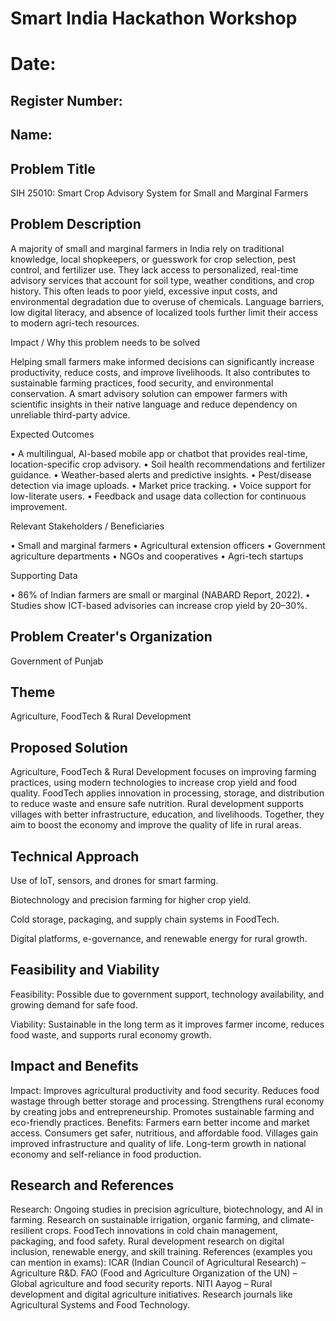 # Smart India Hackathon Workshop
# Date:
## Register Number:
## Name:
## Problem Title
SIH 25010: Smart Crop Advisory System for Small and Marginal Farmers
## Problem Description
A majority of small and marginal farmers in India rely on traditional knowledge, local shopkeepers, or guesswork for crop selection, pest control, and fertilizer use. They lack access to personalized, real-time advisory services that account for soil type, weather conditions, and crop history. This often leads to poor yield, excessive input costs, and environmental degradation due to overuse of chemicals. Language barriers, low digital literacy, and absence of localized tools further limit their access to modern agri-tech resources.

Impact / Why this problem needs to be solved

Helping small farmers make informed decisions can significantly increase productivity, reduce costs, and improve livelihoods. It also contributes to sustainable farming practices, food security, and environmental conservation. A smart advisory solution can empower farmers with scientific insights in their native language and reduce dependency on unreliable third-party advice.

Expected Outcomes

• A multilingual, AI-based mobile app or chatbot that provides real-time, location-specific crop advisory.
• Soil health recommendations and fertilizer guidance.
• Weather-based alerts and predictive insights.
• Pest/disease detection via image uploads.
• Market price tracking.
• Voice support for low-literate users.
• Feedback and usage data collection for continuous improvement.

Relevant Stakeholders / Beneficiaries

• Small and marginal farmers
• Agricultural extension officers
• Government agriculture departments
• NGOs and cooperatives
• Agri-tech startups

Supporting Data

• 86% of Indian farmers are small or marginal (NABARD Report, 2022).
• Studies show ICT-based advisories can increase crop yield by 20–30%.

## Problem Creater's Organization
Government of Punjab

## Theme
Agriculture, FoodTech & Rural Development

## Proposed Solution
Agriculture, FoodTech & Rural Development focuses on improving farming practices, using modern technologies to increase crop yield and food quality. FoodTech applies innovation in processing, storage, and distribution to reduce waste and ensure safe nutrition. Rural development supports villages with better infrastructure, education, and livelihoods. Together, they aim to boost the economy and improve the quality of life in rural areas.

## Technical Approach
Use of IoT, sensors, and drones for smart farming.

Biotechnology and precision farming for higher crop yield.

Cold storage, packaging, and supply chain systems in FoodTech.

Digital platforms, e-governance, and renewable energy for rural growth.

## Feasibility and Viability
Feasibility: Possible due to government support, technology availability, and growing demand for safe food.

Viability: Sustainable in the long term as it improves farmer income, reduces food waste, and supports rural economy growth.
## Impact and Benefits
Impact:
Improves agricultural productivity and food security.
Reduces food wastage through better storage and processing.
Strengthens rural economy by creating jobs and entrepreneurship.
Promotes sustainable farming and eco-friendly practices.
Benefits:
Farmers earn better income and market access.
Consumers get safer, nutritious, and affordable food.
Villages gain improved infrastructure and quality of life.
Long-term growth in national economy and self-reliance in food production.
## Research and References
Research:
Ongoing studies in precision agriculture, biotechnology, and AI in farming.
Research on sustainable irrigation, organic farming, and climate-resilient crops.
FoodTech innovations in cold chain management, packaging, and food safety.
Rural development research on digital inclusion, renewable energy, and skill training.
References (examples you can mention in exams):
ICAR (Indian Council of Agricultural Research) – Agriculture R&D.
FAO (Food and Agriculture Organization of the UN) – Global agriculture and food security reports.
NITI Aayog – Rural development and digital agriculture initiatives.
Research journals like Agricultural Systems and Food Technology.
